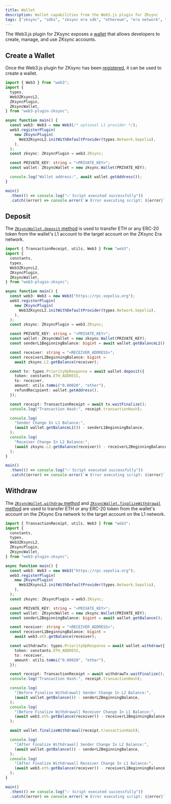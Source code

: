 ```yaml
---
title: Wallet
description: Wallet capabilities from the Web3.js plugin for ZKsync
tags: ["zksync", "sdks", "zksync era sdk", "ethereum", "era network", "web3.js", "web3.js plugin", "accounts", "account management", "wallet", "transaction signing"]
---
```


The Web3.js plugin for ZKsync exposes a [wallet](https://chainsafe.github.io/web3-plugin-zksync/classes/ZKsyncWallet.html)
that allows developers to create, manage, and use ZKsync accounts.

## Create a Wallet

Once the Web3.js plugin for ZKsync has been [registered](./01.getting-started.md#register-the-plugin), it can be used to
create a wallet.

```ts
import { Web3 } from "web3";
import {
  types,
  Web3ZKsyncL2,
  ZKsyncPlugin,
  ZKsyncWallet,
} from "web3-plugin-zksync";

async function main() {
  const web3: Web3 = new Web3(/* optional L1 provider */);
  web3.registerPlugin(
    new ZKsyncPlugin(
      Web3ZKsyncL2.initWithDefaultProvider(types.Network.Sepolia),
    ),
  );
  const zksync: ZKsyncPlugin = web3.ZKsync;

  const PRIVATE_KEY: string = "<PRIVATE_KEY>";
  const wallet: ZKsyncWallet = new zksync.Wallet(PRIVATE_KEY);

  console.log("Wallet address:", await wallet.getAddress());
}

main()
  .then(() => console.log("✅ Script executed successfully"))
  .catch((error) => console.error(`❌ Error executing script: ${error}`));
```

## Deposit

The [`ZKsyncWallet.deposit` method](https://chainsafe.github.io/web3-plugin-zksync/classes/ZKsyncWallet.html#deposit) is
used to transfer ETH or any ERC-20 token from the wallet's L1 account to the target account on the ZKsync Era network.

```ts
import { TransactionReceipt, utils, Web3 } from "web3";
import {
  constants,
  types,
  Web3ZKsyncL2,
  ZKsyncPlugin,
  ZKsyncWallet,
} from "web3-plugin-zksync";

async function main() {
  const web3: Web3 = new Web3("https://rpc.sepolia.org");
  web3.registerPlugin(
    new ZKsyncPlugin(
      Web3ZKsyncL2.initWithDefaultProvider(types.Network.Sepolia),
    ),
  );
  const zksync: ZKsyncPlugin = web3.ZKsync;

  const PRIVATE_KEY: string = "<PRIVATE_KEY>";
  const wallet: ZKsyncWallet = new zksync.Wallet(PRIVATE_KEY);
  const senderL1BeginningBalance: bigint = await wallet.getBalanceL1();

  const receiver: string = "<RECEIVER_ADDRESS>";
  const receiverL2BeginningBalance: bigint =
    await zksync.L2.getBalance(receiver);

  const tx: types.PriorityOpResponse = await wallet.deposit({
    token: constants.ETH_ADDRESS,
    to: receiver,
    amount: utils.toWei("0.00020", "ether"),
    refundRecipient: wallet.getAddress(),
  });

  const receipt: TransactionReceipt = await tx.waitFinalize();
  console.log("Transaction Hash:", receipt.transactionHash);

  console.log(
    "Sender Change In L1 Balance:",
    (await wallet.getBalanceL1()) - senderL1BeginningBalance,
  );
  console.log(
    "Receiver Change In L2 Balance:",
    (await zksync.L2.getBalance(receiver)) - receiverL2BeginningBalance,
  );
}

main()
  .then(() => console.log("✅ Script executed successfully"))
  .catch((error) => console.error(`❌ Error executing script: ${error}`));
```

## Withdraw

The [`ZKsyncWallet.withdraw` method](https://chainsafe.github.io/web3-plugin-zksync/classes/ZKsyncWallet.html#withdraw)
and
[`ZKsyncWallet.finalizeWithdrawal` method](https://chainsafe.github.io/web3-plugin-zksync/classes/ZKsyncWallet.html#finalizeWithdrawal)
are used to transfer ETH or any ERC-20 token from the wallet's account on the ZKsync Era network to the target account
on the L1 network.

```ts
import { TransactionReceipt, utils, Web3 } from "web3";
import {
  constants,
  types,
  Web3ZKsyncL2,
  ZKsyncPlugin,
  ZKsyncWallet,
} from "web3-plugin-zksync";

async function main() {
  const web3: Web3 = new Web3("https://rpc.sepolia.org");
  web3.registerPlugin(
    new ZKsyncPlugin(
      Web3ZKsyncL2.initWithDefaultProvider(types.Network.Sepolia),
    ),
  );
  const zksync: ZKsyncPlugin = web3.ZKsync;

  const PRIVATE_KEY: string = "<PRIVATE_KEY>";
  const wallet: ZKsyncWallet = new zksync.Wallet(PRIVATE_KEY);
  const senderL2BeginningBalance: bigint = await wallet.getBalance();

  const receiver: string = "<RECEIVER_ADDRESS>";
  const receiverL1BeginningBalance: bigint =
    await web3.eth.getBalance(receiver);

  const withdrawTx: types.PriorityOpResponse = await wallet.withdraw({
    token: constants.ETH_ADDRESS,
    to: receiver,
    amount: utils.toWei("0.00020", "ether"),
  });

  const receipt: TransactionReceipt = await withdrawTx.waitFinalize();
  console.log("Transaction Hash:", receipt.transactionHash);

  console.log(
    "[Before Finalize Withdrawal] Sender Change In L2 Balance:",
    (await wallet.getBalance()) - senderL2BeginningBalance,
  );
  console.log(
    "[Before Finalize Withdrawal] Receiver Change In L1 Balance:",
    (await web3.eth.getBalance(receiver)) - receiverL1BeginningBalance,
  );

  await wallet.finalizeWithdrawal(receipt.transactionHash);

  console.log(
    "[After Finalize Withdrawal] Sender Change In L2 Balance:",
    (await wallet.getBalance()) - senderL2BeginningBalance,
  );
  console.log(
    "[After Finalize Withdrawal] Receiver Change In L1 Balance:",
    (await web3.eth.getBalance(receiver)) - receiverL1BeginningBalance,
  );
}

main()
  .then(() => console.log("✅ Script executed successfully"))
  .catch((error) => console.error(`❌ Error executing script: ${error}`));
```
